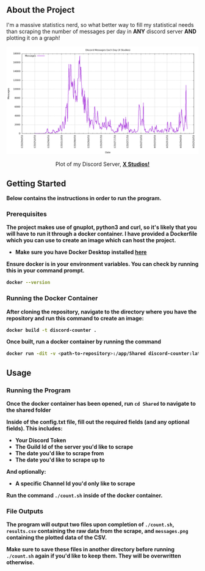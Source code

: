 <!-- ABOUT THE PROJECT -->
## About the Project

I'm a massive statistics nerd, so what better way to fill my statistical needs than scraping the number of messages per day in **ANY** discord server **AND** plotting it on a graph!

<div align="center">
  <a href="https://github.com/axtan64/discord-counter">
    <img src="images/plot1.png" alt="Logo">
  </a>


  <p align="center">
    Plot of my Discord Server, <a href="https://discord.gg/J5jpKBXfjP"><strong>X Studios!</a>
  </p>
</div>

<!-- GETTING STARTED -->
## Getting Started

Below contains the instructions in order to run the program.

### Prerequisites

The project makes use of gnuplot, python3 and curl, so it's likely that you will have to run it through a docker container. I have provided a Dockerfile which you can use to create an image which can host the project. 
* Make sure you have Docker Desktop installed <a href="https://www.docker.com/products/docker-desktop/">here</a>


Ensure docker is in your environment variables. You can check by running this in your command prompt.
  ```sh
  docker --version
  ```

### Running the Docker Container
After cloning the repository, navigate to the directory where you have the repository and run this command to create an image:
  ```sh
  docker build -t discord-counter .
  ```
  
Once built, run a docker container by running the command
  ```sh
  docker run -dit -v <path-to-repository>:/app/Shared discord-counter:latest
  ```
  
<!-- USAGE -->
## Usage
### Running the Program
Once the docker container has been opened, run `cd Shared` to navigate to the shared folder

Inside of the config.txt file, fill out the required fields (and any optional fields). This includes:
* Your Discord Token
* The Guild Id of the server you'd like to scrape
* The date you'd like to scrape from
* The date you'd like to scrape up to

And optionally:
* A specific Channel Id you'd only like to scrape

Run the command `./count.sh` inside of the docker container.

### File Outputs

The program will output two files upon completion of `./count.sh`, `results.csv` containing the raw data from the scrape, and `messages.png` containing the plotted data of the CSV.

Make sure to save these files in another directory before running `./count.sh` again if you'd like to keep them. They will be overwritten otherwise.